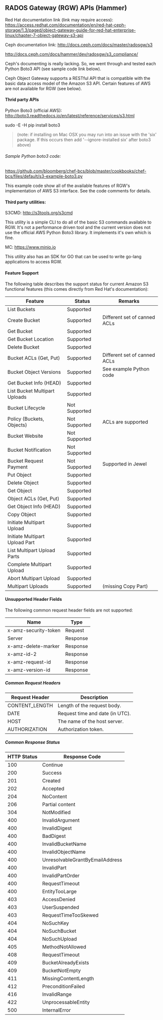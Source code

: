 ## RADOS Gateway (RGW) APIs (Hammer)

Red Hat documentation link (link may require access):
https://access.redhat.com/documentation/en/red-hat-ceph-storage/1.3/paged/object-gateway-guide-for-red-hat-enterprise-linux/chapter-7-object-gateway-s3-api

Ceph documentation link:
http://docs.ceph.com/docs/master/radosgw/s3

http://docs.ceph.com/docs/hammer/dev/radosgw/s3_compliance/

Ceph's documenting is really lacking. So, we went through and tested each Python Boto3 API (see sample code link below).

Ceph Object Gateway supports a RESTful API that is compatible with the basic data access model of the Amazon S3 API. Certain features of AWS are not available for RGW (see below).

#### Thrid party APIs
Python Boto3 (official AWS):
http://boto3.readthedocs.io/en/latest/reference/services/s3.html

sudo -E -H pip install boto3

>(note: if installing on Mac OSX you may run into an issue with the 'six' package. If this occurs then add '--ignore-installed six' after boto3 above)

###### Sample Python boto3 code:
https://github.com/bloomberg/chef-bcs/blob/master/cookbooks/chef-bcs/files/default/s3-example-boto3.py

This example code show all of the available features of RGW's implementation of AWS S3 interface. See the code comments for details.

#### Third party utilities:
S3CMD:
http://s3tools.org/s3cmd

This utility is a simple CLI to do all of the basic S3 commands available to RGW. It's not a performance driven tool and the current version does not use the official AWS Python Boto3 library. It implements it's own which is fine.

MC:
https://www.minio.io

This utility also has an SDK for GO that can be used to write go-lang applications to access RGW.

#### Feature Support
The following table describes the support status for current Amazon S3 functional features (this comes directly from Red Hat's documentation):

Feature	| Status | Remarks
---|---|---
List Buckets | Supported |
Create Bucket | Supported | Different set of canned ACLs
Get Bucket | Supported |
Get Bucket Location | Supported |
Delete Bucket | Supported |
Bucket ACLs (Get, Put) | Supported | Different set of canned ACLs
Bucket Object Versions | Supported | See example Python code
Get Bucket Info (HEAD) | Supported |
List Bucket Multipart Uploads | Supported |
Bucket Lifecycle | Not Supported |
Policy (Buckets, Objects) | Not Supported | ACLs are supported
Bucket Website | Not Supported |
Bucket Notification | Not Supported |
Bucket Request Payment | Not Supported | Supported in Jewel
Put Object | Supported |
Delete Object | Supported |
Get Object | Supported |
Object ACLs (Get, Put) | Supported |
Get Object Info (HEAD) | Supported |
Copy Object | Supported |
Initiate Multipart Upload | Supported |
Initiate Multipart Upload Part| Supported |
List Multipart Upload Parts | Supported |
Complete Multipart Upload | Supported |
Abort Multipart Upload | Supported |
Multipart Uploads | Supported | (missing Copy Part)

#### Unsupported Header Fields
The following common request header fields are not supported:

Name | Type
---|---
x-amz-security-token | Request
Server | Response
x-amz-delete-marker | Response
x-amz-id-2 | Response
x-amz-request-id | Response
x-amz-version-id | Response

##### Common Request Headers

Request Header | Description
---|---
CONTENT_LENGTH | Length of the request body.
DATE | Request time and date (in UTC).
HOST | The name of the host server.
AUTHORIZATION | Authorization token.

##### Common Response Status

HTTP Status | Response Code
---|---
100 | Continue
200 | Success
201 | Created
202 | Accepted
204 | NoContent
206 | Partial content
304 | NotModified
400 | InvalidArgument
400 | InvalidDigest
400 | BadDigest
400 | InvalidBucketName
400 | InvalidObjectName
400 | UnresolvableGrantByEmailAddress
400 | InvalidPart
400 | InvalidPartOrder
400 | RequestTimeout
400 | EntityTooLarge
403 | AccessDenied
403 | UserSuspended
403 | RequestTimeTooSkewed
404 | NoSuchKey
404 | NoSuchBucket
404 | NoSuchUpload
405 | MethodNotAllowed
408 | RequestTimeout
409 | BucketAlreadyExists
409 | BucketNotEmpty
411 | MissingContentLength
412 | PreconditionFailed
416 | InvalidRange
422 | UnprocessableEntity
500 | InternalError
